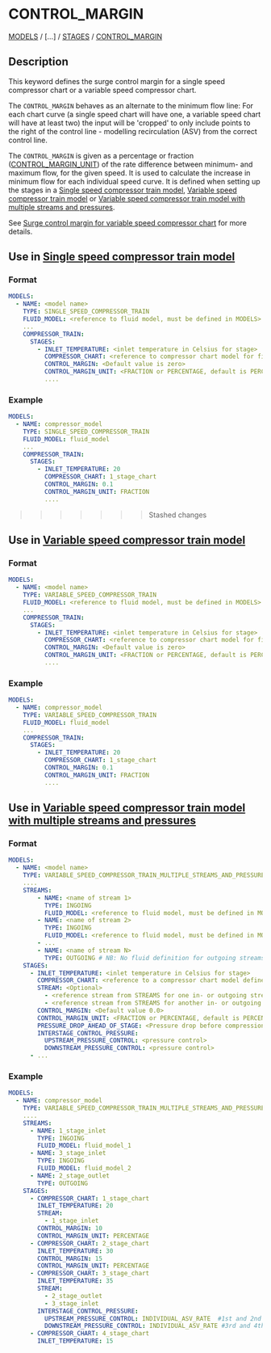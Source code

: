 # CONTROL_MARGIN

[MODELS](/about/references/keywords/MODELS.md) /
[...] /
[STAGES](/about/references/keywords/STAGES.md) /
[CONTROL_MARGIN](/about/references/keywords/CONTROL_MARGIN.md)

## Description

This keyword defines the surge control margin for a single speed compressor chart or a variable speed compressor chart.

The `CONTROL_MARGIN` behaves as an alternate to the minimum flow line: For each chart curve (a single speed chart will have one, a variable speed chart will have at least two) the input will be 'cropped' to only include points to the right of the control line - modelling recirculation (ASV) from the correct control line.

The `CONTROL_MARGIN` is given as a percentage or fraction ([CONTROL_MARGIN_UNIT](/about/references/keywords/CONTROL_MARGIN_UNIT.md)) of the rate difference between minimum- and maximum flow, 
for the given speed. It is used to calculate the increase in minimum flow for each individual speed curve. 
It is defined when setting up the stages in a [Single speed compressor train model](/about/modelling/setup/models/compressor_modelling/compressor_models_types/single_speed_compressor_train_model.md), [Variable speed compressor train model](/about/modelling/setup/models/compressor_modelling/compressor_models_types/variable_speed_compressor_train_model.md) or [Variable speed compressor train model with multiple streams and pressures](/about/modelling/setup/models/compressor_modelling/compressor_models_types/variable_speed_compressor_train_model_with_multiple_streams_and_pressures.md).

See [Surge control margin for variable speed compressor chart](/about/modelling/setup/models/compressor_modelling/compressor_charts/index.md) for more details.

## Use in [Single speed compressor train model](/about/modelling/setup/models/compressor_modelling/compressor_models_types/single_speed_compressor_train_model.md)
### Format

~~~~yaml
MODELS:
  - NAME: <model name>
    TYPE: SINGLE_SPEED_COMPRESSOR_TRAIN
    FLUID_MODEL: <reference to fluid model, must be defined in MODELS>
    ...
    COMPRESSOR_TRAIN:
      STAGES:
        - INLET_TEMPERATURE: <inlet temperature in Celsius for stage>
          COMPRESSOR_CHART: <reference to compressor chart model for first stage, must be defined in MODELS or FACILITY_INPUTS>
          CONTROL_MARGIN: <Default value is zero>
          CONTROL_MARGIN_UNIT: <FRACTION or PERCENTAGE, default is PERCENTAGE>
          ....
~~~~

### Example
~~~~yaml
MODELS:
  - NAME: compressor_model
    TYPE: SINGLE_SPEED_COMPRESSOR_TRAIN
    FLUID_MODEL: fluid_model
    ...
    COMPRESSOR_TRAIN:
      STAGES:
        - INLET_TEMPERATURE: 20
          COMPRESSOR_CHART: 1_stage_chart
          CONTROL_MARGIN: 0.1
          CONTROL_MARGIN_UNIT: FRACTION
          ....
~~~~


>>>>>>> Stashed changes
## Use in [Variable speed compressor train model](/about/modelling/setup/models/compressor_modelling/compressor_models_types/variable_speed_compressor_train_model.md)
### Format

~~~~yaml
MODELS:
  - NAME: <model name>
    TYPE: VARIABLE_SPEED_COMPRESSOR_TRAIN
    FLUID_MODEL: <reference to fluid model, must be defined in MODELS>
    ...
    COMPRESSOR_TRAIN:
      STAGES:
        - INLET_TEMPERATURE: <inlet temperature in Celsius for stage>
          COMPRESSOR_CHART: <reference to compressor chart model for first stage, must be defined in MODELS or FACILITY_INPUTS>
          CONTROL_MARGIN: <Default value is zero>
          CONTROL_MARGIN_UNIT: <FRACTION or PERCENTAGE, default is PERCENTAGE>
          ....
~~~~

### Example
~~~~yaml
MODELS:
  - NAME: compressor_model
    TYPE: VARIABLE_SPEED_COMPRESSOR_TRAIN
    FLUID_MODEL: fluid_model
    ...
    COMPRESSOR_TRAIN:
      STAGES:
        - INLET_TEMPERATURE: 20
          COMPRESSOR_CHART: 1_stage_chart
          CONTROL_MARGIN: 0.1
          CONTROL_MARGIN_UNIT: FRACTION
          ....
~~~~

## Use in [Variable speed compressor train model with multiple streams and pressures](/about/modelling/setup/models/compressor_modelling/compressor_models_types/variable_speed_compressor_train_model_with_multiple_streams_and_pressures.md)

### Format

~~~~~~~~yaml
MODELS:
  - NAME: <model name>
    TYPE: VARIABLE_SPEED_COMPRESSOR_TRAIN_MULTIPLE_STREAMS_AND_PRESSURES
    ....
    STREAMS:
        - NAME: <name of stream 1>
          TYPE: INGOING
          FLUID_MODEL: <reference to fluid model, must be defined in MODELS>
        - NAME: <name of stream 2>
          TYPE: INGOING
          FLUID_MODEL: <reference to fluid model, must be defined in MODELS>
        - ...
        - NAME: <name of stream N>
          TYPE: OUTGOING # NB: No fluid definition for outgoing streams!
    STAGES:
      - INLET_TEMPERATURE: <inlet temperature in Celsius for stage>
        COMPRESSOR_CHART: <reference to a compressor chart model defined in MODELS>
        STREAM: <Optional>
          - <reference stream from STREAMS for one in- or outgoing stream. Optional>
          - <reference stream from STREAMS for another in- or outgoing stream. Optional>
        CONTROL_MARGIN: <Default value 0.0>
        CONTROL_MARGIN_UNIT: <FRACTION or PERCENTAGE, default is PERCENTAGE>
        PRESSURE_DROP_AHEAD_OF_STAGE: <Pressure drop before compression stage [in bar]>
        INTERSTAGE_CONTROL_PRESSURE:
          UPSTREAM_PRESSURE_CONTROL: <pressure control>
          DOWNSTREAM_PRESSURE_CONTROL: <pressure control>
      - ...
~~~~~~~~

### Example

~~~~~~~~yaml
MODELS:
  - NAME: compressor_model
    TYPE: VARIABLE_SPEED_COMPRESSOR_TRAIN_MULTIPLE_STREAMS_AND_PRESSURES
    ....
    STREAMS:
      - NAME: 1_stage_inlet
        TYPE: INGOING
        FLUID_MODEL: fluid_model_1
      - NAME: 3_stage_inlet
        TYPE: INGOING
        FLUID_MODEL: fluid_model_2
      - NAME: 2_stage_outlet
        TYPE: OUTGOING
    STAGES:
      - COMPRESSOR_CHART: 1_stage_chart
        INLET_TEMPERATURE: 20
        STREAM: 
          - 1_stage_inlet
        CONTROL_MARGIN: 10
        CONTROL_MARGIN_UNIT: PERCENTAGE
      - COMPRESSOR_CHART: 2_stage_chart 
        INLET_TEMPERATURE: 30
        CONTROL_MARGIN: 15
        CONTROL_MARGIN_UNIT: PERCENTAGE
      - COMPRESSOR_CHART: 3_stage_chart 
        INLET_TEMPERATURE: 35
        STREAM: 
          - 2_stage_outlet
          - 3_stage_inlet
        INTERSTAGE_CONTROL_PRESSURE:
          UPSTREAM_PRESSURE_CONTROL: INDIVIDUAL_ASV_RATE  #1st and 2nd stage
          DOWNSTREAM_PRESSURE_CONTROL: INDIVIDUAL_ASV_RATE #3rd and 4th stage
      - COMPRESSOR_CHART: 4_stage_chart 
        INLET_TEMPERATURE: 15
~~~~~~~~

